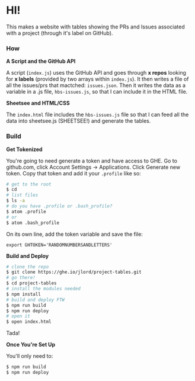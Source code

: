 # HI!

This makes a website with tables showing the PRs and Issues associated with a project (through it's label on GitHub).

### How

**A Script and the GitHub API**

A script (`index.js`) uses the GitHub API and goes through **x repos** looking for **x labels** (provided by two arrays within `index.js`). It then writes a file of all the issues/prs that mactched: `issues.json`. Then it writes the data as a variable in a .js file, `hbs-issues.js`, so that I can include it in the HTML file.

**Sheetsee and HTML/CSS**

The `index.html` file includes the `hbs-issues.js` file so that I can feed all the data into sheetsee.js (SHEETSEE!) and generate the tables.

### Build

**Get Tokenized**

You're going to need generate a token and have access to GHE. Go to github.com, click Account Settings -> Applications. Click Generate new token. Copy that token and add it your `.profile` like so:

```BASH
# get to the root
$ cd
# list files
$ ls -a
# do you have .profile or .bash_profile?
$ atom .profile
# or
$ atom .bash_profile
```

On its own line, add the token variable and save the file:

`export GHTOKEN='RANDOMNUMBERSANDLETTERS'`

**Build and Deploy**

```BASH
# clone the repo
$ git clone https://ghe.io/jlord/project-tables.git
# go there!
$ cd project-tables
# install the modules needed
$ npm install
# build and deploy FTW
$ npm run build
$ npm run deploy
# open it
$ open index.html
```

Tada!

**Once You're Set Up**

You'll only need to:

```BASH
$ npm run build
$ npm run deploy
```
